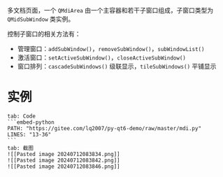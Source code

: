 多文档页面，一个 `QMdiArea` 由一个主容器和若干子窗口组成，子窗口类型为 `QMidSubWindow` 类实例。

控制子窗口的相关方法有：
* 管理窗口：`addSubWindow()`，`removeSubWindow()`，`subWindowList()`
* 激活窗口：`setActiveSubWindow()`，`closeActiveSubWindow()`
* 窗口排列：`cascadeSubWindows()` 级联显示，`tileSubWindows()` 平铺显示
# 实例

````tabs
tab: Code
```embed-python
PATH: "https://gitee.com/lq2007/py-qt6-demo/raw/master/mdi.py"
LINES: "13-36"
```
tab: 截图
![[Pasted image 20240712083834.png]]
![[Pasted image 20240712083842.png]]
![[Pasted image 20240712083846.png]]
````

